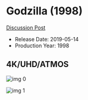 # Godzilla (1998)

[Discussion Post](https://www.avsforum.com/threads/bass-eq-for-filtered-movies.2995212/post-58069598)

* Release Date: 2019-05-14
* Production Year: 1998

## 4K/UHD/ATMOS

![img 0](https://i.imgur.com/rYun179.jpg)

![img 1](https://i.imgur.com/HJILbUv.jpg)

